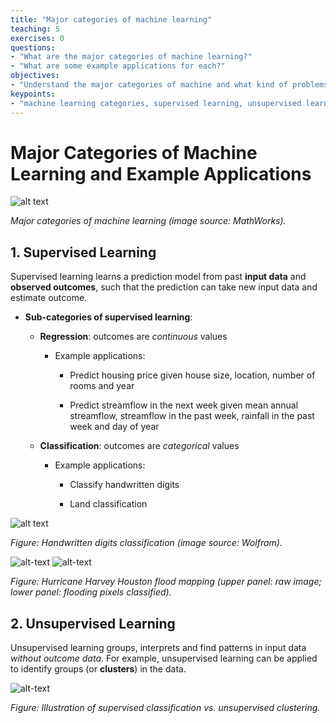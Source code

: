 ```yaml
---
title: "Major categories of machine learning"
teaching: 5
exercises: 0
questions:
- "What are the major categories of machine learning?"
- "What are some example applications for each?"
objectives:
- "Understand the major categories of machine and what kind of problems they can each solve."
keypoints:
- "machine learning categories, supervised learning, unsupervised learning, regression, classification"
---
```


# Major Categories of Machine Learning and Example Applications

![alt text](https://www.mathworks.com/content/mathworks/www/en/discovery/machine-learning/jcr:content/mainParsys3/discoverysubsection_1965078453/mainParsys/image_2128876021_cop.adapt.full.high.svg/1551847794310.svg)

<i> Major categories of machine learning (image source: MathWorks). </i>

## 1. Supervised Learning

Supervised learning learns a prediction model from past **input data** and **observed outcomes**, such that the prediction can take new input data and estimate outcome.

- **Sub-categories of supervised learning**:

    - **Regression**: outcomes are *continuous* values

        - Example applications:

            - Predict housing price given house size, location, number of rooms and year

            - Predict streamflow in the next week given mean annual streamflow, streamflow in the past week, rainfall in the past week and day of year

    - **Classification**: outcomes are *categorical* values

        - Example applications:

            - Classify handwritten digits

            - Land classification

![alt text](https://www.wolfram.com/mathematica/new-in-10/enhanced-image-processing/HTMLImages.en/handwritten-digits-classification/smallthumb_10.gif)

<i>Figure: Handwritten digits classification (image source: Wolfram).</i>

![alt-text](../assets/img/houston_flood.png "Logo Title Text 1")
![alt-text](../assets/img/houston_flood_fcn.png "Logo Title Text 1")

<i>Figure: Hurricane Harvey Houston flood mapping (upper panel: raw image; lower panel: flooding pixels classified).</i>

## 2. Unsupervised Learning

Unsupervised learning groups, interprets and find patterns in input data *without outcome data*. For example, unsupervised learning can be applied to identify groups (or **clusters**) in the data.

![alt-text](../assets/img/supervised_unsuper.png "Logo Title Text 1")

<i>Figure: Illustration of supervised classification vs. unsupervised clustering. </i>




